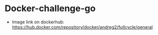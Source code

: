 # Docker-challenge-go

 - Image link on dockerhub:  https://hub.docker.com/repository/docker/andreg2/fullcycle/general
